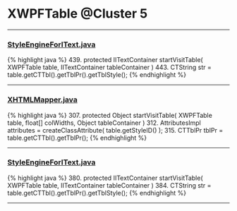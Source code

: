 # XWPFTable @Cluster 5

***

### [StyleEngineForIText.java](https://searchcode.com/codesearch/view/12208690/)
{% highlight java %}
439. protected IITextContainer startVisitTable( XWPFTable table, IITextContainer tableContainer )
443.     CTString str = table.getCTTbl().getTblPr().getTblStyle();
{% endhighlight %}

***

### [XHTMLMapper.java](https://searchcode.com/codesearch/view/96673744/)
{% highlight java %}
307. protected Object startVisitTable( XWPFTable table, float[] colWidths, Object tableContainer )
312.     AttributesImpl attributes = createClassAttribute( table.getStyleID() );
315.     CTTblPr tblPr = table.getCTTbl().getTblPr();
{% endhighlight %}

***

### [StyleEngineForIText.java](https://searchcode.com/codesearch/view/96673306/)
{% highlight java %}
380. protected IITextContainer startVisitTable( XWPFTable table, IITextContainer tableContainer )
384.     CTString str = table.getCTTbl().getTblPr().getTblStyle();
{% endhighlight %}

***

